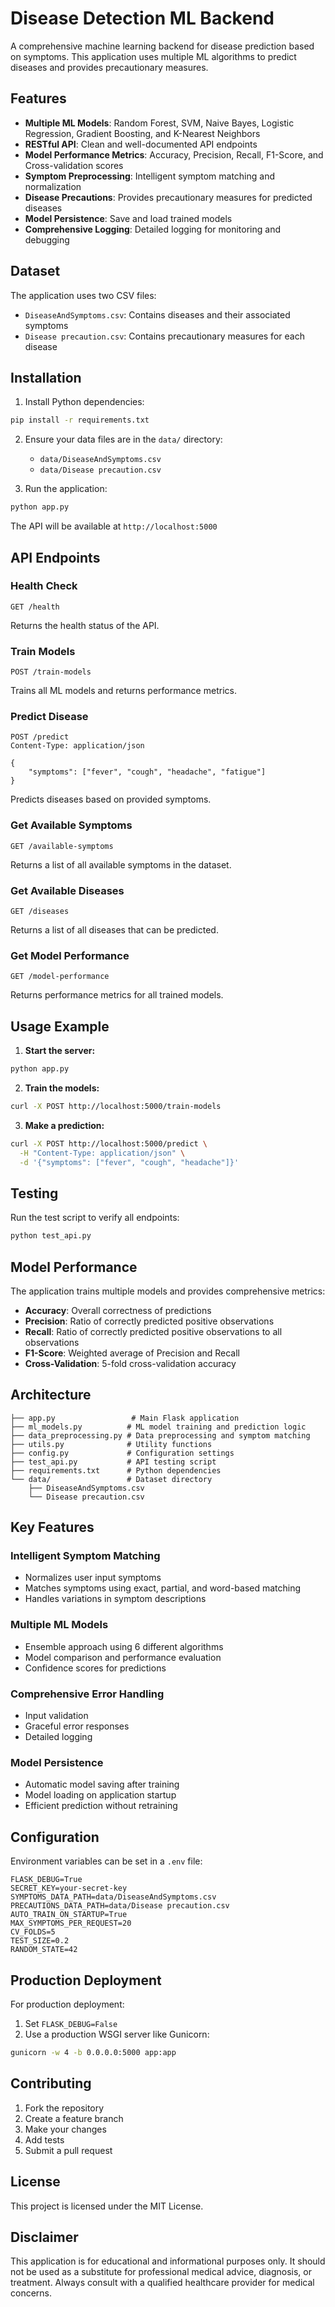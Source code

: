 # Disease Detection ML Backend

A comprehensive machine learning backend for disease prediction based on symptoms. This application uses multiple ML algorithms to predict diseases and provides precautionary measures.

## Features

- **Multiple ML Models**: Random Forest, SVM, Naive Bayes, Logistic Regression, Gradient Boosting, and K-Nearest Neighbors
- **RESTful API**: Clean and well-documented API endpoints
- **Model Performance Metrics**: Accuracy, Precision, Recall, F1-Score, and Cross-validation scores
- **Symptom Preprocessing**: Intelligent symptom matching and normalization
- **Disease Precautions**: Provides precautionary measures for predicted diseases
- **Model Persistence**: Save and load trained models
- **Comprehensive Logging**: Detailed logging for monitoring and debugging

## Dataset

The application uses two CSV files:
- `DiseaseAndSymptoms.csv`: Contains diseases and their associated symptoms
- `Disease precaution.csv`: Contains precautionary measures for each disease

## Installation

1. Install Python dependencies:
```bash
pip install -r requirements.txt
```

2. Ensure your data files are in the `data/` directory:
   - `data/DiseaseAndSymptoms.csv`
   - `data/Disease precaution.csv`

3. Run the application:
```bash
python app.py
```

The API will be available at `http://localhost:5000`

## API Endpoints

### Health Check
```
GET /health
```
Returns the health status of the API.

### Train Models
```
POST /train-models
```
Trains all ML models and returns performance metrics.

### Predict Disease
```
POST /predict
Content-Type: application/json

{
    "symptoms": ["fever", "cough", "headache", "fatigue"]
}
```
Predicts diseases based on provided symptoms.

### Get Available Symptoms
```
GET /available-symptoms
```
Returns a list of all available symptoms in the dataset.

### Get Available Diseases
```
GET /diseases
```
Returns a list of all diseases that can be predicted.

### Get Model Performance
```
GET /model-performance
```
Returns performance metrics for all trained models.

## Usage Example

1. **Start the server:**
```bash
python app.py
```

2. **Train the models:**
```bash
curl -X POST http://localhost:5000/train-models
```

3. **Make a prediction:**
```bash
curl -X POST http://localhost:5000/predict \
  -H "Content-Type: application/json" \
  -d '{"symptoms": ["fever", "cough", "headache"]}'
```

## Testing

Run the test script to verify all endpoints:
```bash
python test_api.py
```

## Model Performance

The application trains multiple models and provides comprehensive metrics:

- **Accuracy**: Overall correctness of predictions
- **Precision**: Ratio of correctly predicted positive observations
- **Recall**: Ratio of correctly predicted positive observations to all observations
- **F1-Score**: Weighted average of Precision and Recall
- **Cross-Validation**: 5-fold cross-validation accuracy

## Architecture

```
├── app.py                 # Main Flask application
├── ml_models.py          # ML model training and prediction logic
├── data_preprocessing.py # Data preprocessing and symptom matching
├── utils.py              # Utility functions
├── config.py             # Configuration settings
├── test_api.py           # API testing script
├── requirements.txt      # Python dependencies
└── data/                 # Dataset directory
    ├── DiseaseAndSymptoms.csv
    └── Disease precaution.csv
```

## Key Features

### Intelligent Symptom Matching
- Normalizes user input symptoms
- Matches symptoms using exact, partial, and word-based matching
- Handles variations in symptom descriptions

### Multiple ML Models
- Ensemble approach using 6 different algorithms
- Model comparison and performance evaluation
- Confidence scores for predictions

### Comprehensive Error Handling
- Input validation
- Graceful error responses
- Detailed logging

### Model Persistence
- Automatic model saving after training
- Model loading on application startup
- Efficient prediction without retraining

## Configuration

Environment variables can be set in a `.env` file:

```env
FLASK_DEBUG=True
SECRET_KEY=your-secret-key
SYMPTOMS_DATA_PATH=data/DiseaseAndSymptoms.csv
PRECAUTIONS_DATA_PATH=data/Disease precaution.csv
AUTO_TRAIN_ON_STARTUP=True
MAX_SYMPTOMS_PER_REQUEST=20
CV_FOLDS=5
TEST_SIZE=0.2
RANDOM_STATE=42
```

## Production Deployment

For production deployment:

1. Set `FLASK_DEBUG=False`
2. Use a production WSGI server like Gunicorn:
```bash
gunicorn -w 4 -b 0.0.0.0:5000 app:app
```

## Contributing

1. Fork the repository
2. Create a feature branch
3. Make your changes
4. Add tests
5. Submit a pull request

## License

This project is licensed under the MIT License.

## Disclaimer

This application is for educational and informational purposes only. It should not be used as a substitute for professional medical advice, diagnosis, or treatment. Always consult with a qualified healthcare provider for medical concerns.